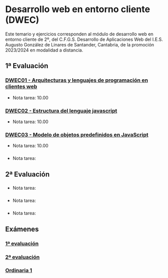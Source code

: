 # Desarrollo web en entorno cliente (DWEC)
Este temario y ejercicios corresponden al módulo de desarrollo web en entorno cliente de 2º, del C.F.G.S. Desarrollo de Aplicaciones Web del I.E.S. Augusto González de Linares de Santander, Cantabria, de la promoción 2023/2024 en modalidad a distancia.
## 1ª Evaluación
### [DWEC01 - Arquitecturas y lenguajes de programación en clientes web](DWEC01%20-%20Arquitecturas%20y%20lenguajes%20de%20programaci%C3%B3n%20en%20clientes%20web)
* Nota tarea: 10.00
### [DWEC02 - Estructura del lenguaje javascript](DWEC02%20-%20Estructura%20del%20lenguaje%20javascript)
* Nota tarea: 10.00
### [DWEC03 - Modelo de objetos predefinidos en JavaScript](DWEC03%20-%20Modelo%20de%20objetos%20predefinidos%20en%20JavaScript/)
* Nota tarea: 10.00
### []()
* Nota tarea: 
## 2ª Evaluación
### []()
* Nota tarea: 
### []()
* Nota tarea: 
### []()
* Nota tarea: 
## Exámenes
### [1ª evaluación]()
### [2ª evaluación]()
### [Ordinaria 1]()
